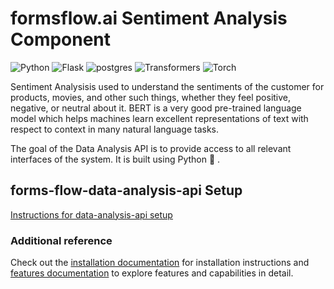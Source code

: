 # formsflow.ai Sentiment Analysis Component

![Python](https://img.shields.io/badge/Python-3.11.7-blue) ![Flask](https://img.shields.io/badge/Flask-3.1.0-blue) ![postgres](https://img.shields.io/badge/postgres-13.0-blue)
![Transformers](https://img.shields.io/badge/Transformers-4.49.0-blue)
![Torch](https://img.shields.io/badge/Torch-2.6.0-blue)

Sentiment Analysisis used to understand the sentiments of the customer for products, movies, and other such things, whether they feel positive, negative, or neutral about it. BERT is a very good pre-trained language model which helps machines learn excellent representations of text with respect to context in many natural language tasks. 

The goal of the Data Analysis API is to provide access to all relevant interfaces of
the system. It is built using Python :snake: .

## forms-flow-data-analysis-api Setup

[Instructions for data-analysis-api setup](../deployment/Individual-deployment/README.md)

### Additional reference

Check out the [installation documentation](https://aot-technologies.github.io/forms-flow-installation-doc/) for installation instructions and [features documentation](https://aot-technologies.github.io/forms-flow-ai-doc) to explore features and capabilities in detail.